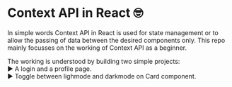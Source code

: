# Context API in React 🤓

In simple words Context API in React is used for state management or to allow the passing of data between the desired components only. This repo mainly focusses on the working of Context API as a beginner.

The working is understood by building two simple projects: <br>
► A login and a profile page. <br>
► Toggle between lighmode and darkmode on Card component.
